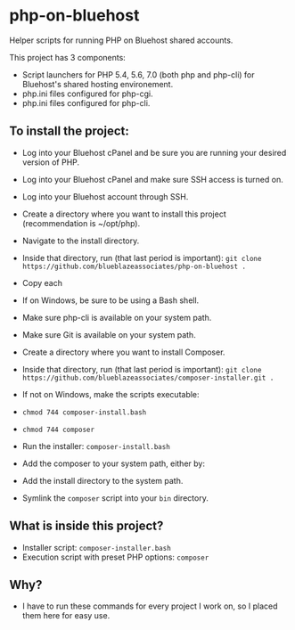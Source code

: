 # php-on-bluehost
Helper scripts for running PHP on Bluehost shared accounts.

This project has 3 components:
* Script launchers for PHP 5.4, 5.6, 7.0 (both php and php-cli) for Bluehost's shared hosting environement.
* php.ini files configured for php-cgi.
* php.ini files configured for php-cli.

## To install the project:
* Log into your Bluehost cPanel and be sure you are running your desired version of PHP.
* Log into your Bluehost cPanel and make sure SSH access is turned on.
* Log into your Bluehost account through SSH.
 * Create a directory where you want to install this project (recommendation is ~/opt/php).
 * Navigate to the install directory.
 * Inside that directory, run (that last period is important): `git clone https://github.com/blueblazeassociates/php-on-bluehost .`
 * Copy each 


* If on Windows, be sure to be using a Bash shell.
* Make sure php-cli is available on your system path.
* Make sure Git is available on your system path.
* Create a directory where you want to install Composer.
* Inside that directory, run (that last period is important): `git clone https://github.com/blueblazeassociates/composer-installer.git .`
* If not on Windows, make the scripts executable:
 * `chmod 744 composer-install.bash`
 * `chmod 744 composer`
* Run the installer: `composer-install.bash`
* Add the composer to your system path, either by:
 * Add the install directory to the system path.
 * Symlink the `composer` script into your `bin` directory.
 
## What is inside this project?
* Installer script: `composer-installer.bash`
* Execution script with preset PHP options: `composer`

## Why?
* I have to run these commands for every project I work on, so I placed them here for easy use.
